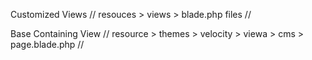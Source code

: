 Customized Views 
//
resouces > views > blade.php files
//

Base Containing View
//
resource > themes > velocity > viewa > cms > page.blade.php
//
